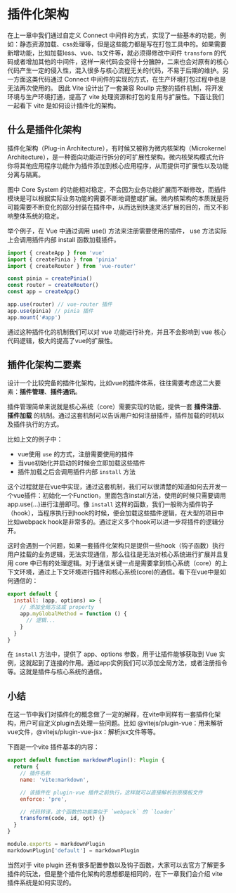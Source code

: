 # 插件化架构
在上一章中我们通过自定义 Connect 中间件的方式，实现了一些基本的功能，例如：静态资源加载、css处理等，但是这些能力都是写在打包工具中的。如果需要新增功能，比如加载less、vue、ts文件等，就必须得修改中间件 `transform` 的代码或者增加其他的中间件，这样一来代码会变得十分臃肿，二来也会对原有的核心代码产生一定的侵入性，混入很多与核心流程无关的代码，不易于后期的维护。另一方面这类代码通过 Connect 中间件的实现的方式，在生产环境打包过程中也是无法再次使用的。 因此 Vite 设计出了一套兼容 Roullp 完整的插件机制，将开发环境与生产环境打通，提高了 vite 处理资源和打包的复用与扩展性。下面让我们一起看下 vite 是如何设计插件化的架构。
<center>
  <ZoomImg src="../../../../public/images/node/static04.png" />
</center>


## 什么是插件化架构
插件化架构（Plug-in Architecture），有时候又被称为微内核架构（Microkernel Architecture），是一种面向功能进行拆分的可扩展性架构。微内核架构模式允许你将其他应用程序功能作为插件添加到核心应用程序，从而提供可扩展性以及功能分离与隔离。

<center>
  <ZoomImg style="width:450px" src="../../../../public/images/plugin/plugin01.jpeg" />
</center>

图中 Core System 的功能相对稳定，不会因为业务功能扩展而不断修改，而插件模块是可以根据实际业务功能的需要不断地调整或扩展。微内核架构的本质就是将可能需要不断变化的部分封装在插件中，从而达到快速灵活扩展的目的，而又不影响整体系统的稳定。

举个例子，在 Vue 中通过调用 use() 方法来注册需要使用的插件， use 方法实际上会调用插件内部 install 函数加载插件。
```js
import { createApp } from 'vue'
import { createPinia } from 'pinia'
import { createRouter } from 'vue-router'

const pinia = createPinia()
const router = createRouter()
const app = createApp()

app.use(router) // vue-router 插件
app.use(pinia) // pinia 插件
app.mount('#app')
```
通过这种插件化的机制我们可以对 vue 功能进行补充，并且不会影响到 vue 核心代码逻辑，极大的提高了vue的扩展性。

## 插件化架构二要素
设计一个比较完备的插件化架构，比如vue的插件体系，往往需要考虑这二大要素：**插件管理**、**插件通讯**。

插件管理简单来说就是核心系统（core）需要实现的功能，提供一套 **插件注册**、**插件加载** 的机制。通过这套机制可以告诉用户如何注册插件，插件加载的时机以及插件执行的方式。

比如上文的例子中：
* vue使用 `use` 的方式，注册需要使用的插件
* 当vue初始化并启动的时候会立即加载这些插件
* 插件加载之后会调用插件内部 `install` 方法

这个过程就是在vue中实现，通过这套机制，我们可以很清楚的知道如何去开发一个vue插件：初始化一个Function，里面包含install方法，使用的时候只需要调用app.use(...)进行注册即可。像 `install` 这样的函数，我们一般称为插件钩子（hook），当程序执行到hook的时候，便会加载这些插件逻辑，在大型的项目中比如webpack hook是非常多的。通过定义多个hook可以进一步将插件的逻辑分开。

这时会遇到一个问题，如果一套插件化架构只是提供一些hook（钩子函数）执行用户挂载的业务逻辑，无法实现通信，那么往往是无法对核心系统进行扩展并且复用 core 中已有的处理逻辑。对于通信关键一点是需要拿到核心系统（core）的上下文环境，通过上下文环境进行插件和核心系统(core)的通信。看下在vue中是如何通信的：
```js
export default {
  install: (app, options) => {
    // 添加全局方法或 property
    app.myGlobalMethod = function () {
      // 逻辑...
    }
  }
}
```
在 `install` 方法中，提供了 app、options 参数，用于让插件能够获取到 Vue 实例，这就起到了连接的作用。通过app实例我们可以添加全局方法，或者注册指令等。这就是插件与核心系统的通信。

## 小结
在这一节中我们对插件化的概念做了一定的解释，在vite中同样有一套插件化架构，用户可自定义plugin去处理一些问题。比如 @vitejs/plugin-vue：用来解析vue文件，@vitejs/plugin-vue-jsx：解析jsx文件等等。

下面是一个vite 插件基本的内容：
```js
export default function markdownPlugin(): Plugin {
  return {
    // 插件名称
    name: 'vite:markdown',

    // 该插件在 plugin-vue 插件之前执行，这样就可以直接解析到原模板文件
    enforce: 'pre',

    // 代码转译，这个函数的功能类似于 `webpack` 的 `loader`
    transform(code, id, opt) {}
  }
}

module.exports = markdownPlugin
markdownPlugin['default'] = markdownPlugin
```
当然对于 vite plugin 还有很多配置参数以及钩子函数，大家可以去官方了解更多插件的玩法，但是整个插件化架构的思想都是相同的，在下一章我们会介绍 vite 插件系统是如何实现的。